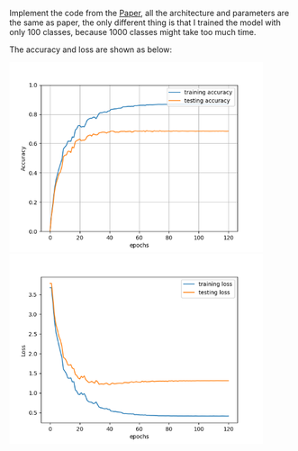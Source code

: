 Implement the code from the [Paper](https://arxiv.org/pdf/1409.4842.pdf), all the architecture and parameters are the same as paper, the only different thing is that I trained the model with only 100 classes, because 1000 classes might take too much time. 

The accuracy and loss are shown as below:

<img src="https://github.com/AlgorithmicIntelligence/GoogLeNetv1_Pytorch/blob/master/README/Accuracy.png" width="450"><img src="https://github.com/AlgorithmicIntelligence/GoogLeNetv1_Pytorch/blob/master/README/Loss.png" width="450">

